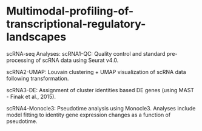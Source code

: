 # Multimodal-profiling-of-transcriptional-regulatory-landscapes

scRNA-seq Analyses:
scRNA1-QC: Quality control and standard pre-processing of scRNA data using Seurat v4.0. 

scRNA2-UMAP: Louvain clustering + UMAP visualization of scRNA data following transformation. 

scRNA3-DE: Assignment of cluster identities based DE genes (using MAST - Finak et al., 2015). 

scRNA4-Monocle3: Pseudotime analysis using Monocle3. Analyses include model fitting to identity gene expression changes as a function of pseudotime. 


